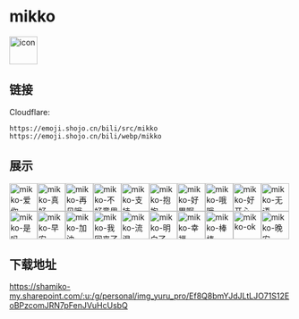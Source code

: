 # mikko
<img src="https://emoji.shojo.cn/bili/src/mikko/icon.png" width="50" height="50" alt="icon">

## 链接
Cloudflare:
```
https://emoji.shojo.cn/bili/src/mikko
https://emoji.shojo.cn/bili/webp/mikko
```
## 展示
<img src="https://emoji.shojo.cn/bili/src/mikko/mikko-爱你.png" width="50" height="50" alt="mikko-爱你"><img src="https://emoji.shojo.cn/bili/src/mikko/mikko-真好.png" width="50" height="50" alt="mikko-真好"><img src="https://emoji.shojo.cn/bili/src/mikko/mikko-再见哦.png" width="50" height="50" alt="mikko-再见哦"><img src="https://emoji.shojo.cn/bili/src/mikko/mikko-不好意思.png" width="50" height="50" alt="mikko-不好意思"><img src="https://emoji.shojo.cn/bili/src/mikko/mikko-支持.png" width="50" height="50" alt="mikko-支持"><img src="https://emoji.shojo.cn/bili/src/mikko/mikko-抱抱.png" width="50" height="50" alt="mikko-抱抱"><img src="https://emoji.shojo.cn/bili/src/mikko/mikko-好累啊.png" width="50" height="50" alt="mikko-好累啊"><img src="https://emoji.shojo.cn/bili/src/mikko/mikko-哦哦.png" width="50" height="50" alt="mikko-哦哦"><img src="https://emoji.shojo.cn/bili/src/mikko/mikko-好开心.png" width="50" height="50" alt="mikko-好开心"><img src="https://emoji.shojo.cn/bili/src/mikko/mikko-无语.png" width="50" height="50" alt="mikko-无语"><img src="https://emoji.shojo.cn/bili/src/mikko/mikko-是吗.png" width="50" height="50" alt="mikko-是吗"><img src="https://emoji.shojo.cn/bili/src/mikko/mikko-早安.png" width="50" height="50" alt="mikko-早安"><img src="https://emoji.shojo.cn/bili/src/mikko/mikko-加油.png" width="50" height="50" alt="mikko-加油"><img src="https://emoji.shojo.cn/bili/src/mikko/mikko-我回来了.png" width="50" height="50" alt="mikko-我回来了"><img src="https://emoji.shojo.cn/bili/src/mikko/mikko-流泪.png" width="50" height="50" alt="mikko-流泪"><img src="https://emoji.shojo.cn/bili/src/mikko/mikko-明白了.png" width="50" height="50" alt="mikko-明白了"><img src="https://emoji.shojo.cn/bili/src/mikko/mikko-幸福.png" width="50" height="50" alt="mikko-幸福"><img src="https://emoji.shojo.cn/bili/src/mikko/mikko-棒棒.png" width="50" height="50" alt="mikko-棒棒"><img src="https://emoji.shojo.cn/bili/src/mikko/mikko-ok.png" width="50" height="50" alt="mikko-ok"><img src="https://emoji.shojo.cn/bili/src/mikko/mikko-晚安.png" width="50" height="50" alt="mikko-晚安">

## 下载地址

https://shamiko-my.sharepoint.com/:u:/g/personal/img_yuru_pro/Ef8Q8bmYJdJLtLJO71S12EoBPzcomJRN7pFenJVuHcUsbQ